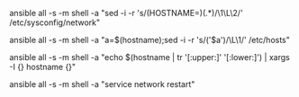 ansible all -s -m shell -a "sed -i -r 's/(HOSTNAME=)(.*)/\1\L\2/' /etc/sysconfig/network"

ansible all -s -m shell -a "a=\$(hostname);sed -i -r 's/('\$a')/\L\1/' /etc/hosts"

ansible all -s -m shell -a "echo \$(hostname | tr '[:upper:]' '[:lower:]') | xargs -I {} hostname {}"

ansible all -s -m shell -a "service network restart"
